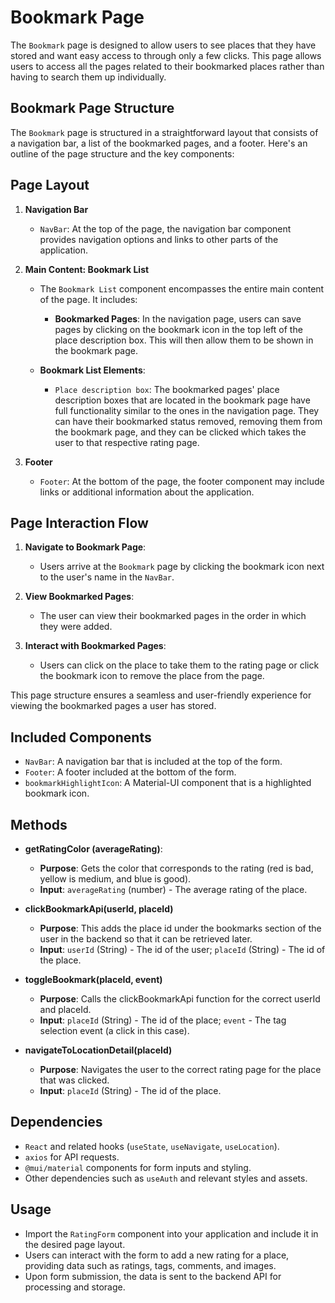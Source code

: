 # Bookmark Page
The `Bookmark` page is designed to allow users to see places that they have stored and want easy access to through only a few clicks. This page allows users to access all the pages related to their bookmarked places rather than having to search them up individually. 

## Bookmark Page Structure

The `Bookmark` page is structured in a straightforward layout that consists of a navigation bar, a list of the bookmarked pages, and a footer. Here's an outline of the page structure and the key components:

## Page Layout

1. **Navigation Bar**
    - `NavBar`: At the top of the page, the navigation bar component provides navigation options and links to other parts of the application.

2. **Main Content: Bookmark List**
    - The `Bookmark List` component encompasses the entire main content of the page. It includes:
    
        - **Bookmarked Pages**: In the navigation page, users can save pages by clicking on the bookmark icon in the top left of the place description box. This will then allow them to be shown in the bookmark page. 
        

    - **Bookmark List Elements**:
        - `Place description box`: The bookmarked pages' place description boxes that are located in the bookmark page have full functionality similar to the ones in the navigation page. They can have their bookmarked status removed, removing them from the bookmark page, and they can be clicked which takes the user to that respective rating page. 

3. **Footer**
    - `Footer`: At the bottom of the page, the footer component may include links or additional information about the application.

## Page Interaction Flow
1. **Navigate to Bookmark Page**:
   - Users arrive at the `Bookmark` page by clicking the bookmark icon next to the user's name in the `NavBar`.

2. **View Bookmarked Pages**:
    - The user can view their bookmarked pages in the order in which they were added. 

3. **Interact with Bookmarked Pages**:
    - Users can click on the place to take them to the rating page or click the bookmark icon to remove the place from the page. 

This page structure ensures a seamless and user-friendly experience for viewing the bookmarked pages a user has stored. 

## Included Components

- `NavBar`: A navigation bar that is included at the top of the form.
- `Footer`: A footer included at the bottom of the form.
- `bookmarkHighlightIcon`: A Material-UI component that is a highlighted bookmark icon.

##  Methods

- **getRatingColor (averageRating)**:
    - **Purpose**: Gets the color that corresponds to the rating (red is bad, yellow is medium, and blue is good).
    - **Input**: `averageRating` (number) - The average rating of the place.

- **clickBookmarkApi(userId, placeId)**
    - **Purpose**: This adds the place id under the bookmarks section of the user in the backend so that it can be retrieved later. 
    - **Input**: `userId` (String) - The id of the user; `placeId` (String) - The id of the place.

- **toggleBookmark(placeId, event)**
    - **Purpose**: Calls the clickBookmarkApi function for the correct userId and placeId. 
    - **Input**: `placeId` (String) - The id of the place; `event` - The tag selection event (a click in this case).

- **navigateToLocationDetail(placeId)**
    - **Purpose**: Navigates the user to the correct rating page for the place that was clicked. 
    - **Input**: `placeId` (String) - The id of the place. 

## Dependencies

- `React` and related hooks (`useState`, `useNavigate`, `useLocation`).
- `axios` for API requests.
- `@mui/material` components for form inputs and styling.
- Other dependencies such as `useAuth` and relevant styles and assets.

## Usage

- Import the `RatingForm` component into your application and include it in the desired page layout.
- Users can interact with the form to add a new rating for a place, providing data such as ratings, tags, comments, and images.
- Upon form submission, the data is sent to the backend API for processing and storage.
